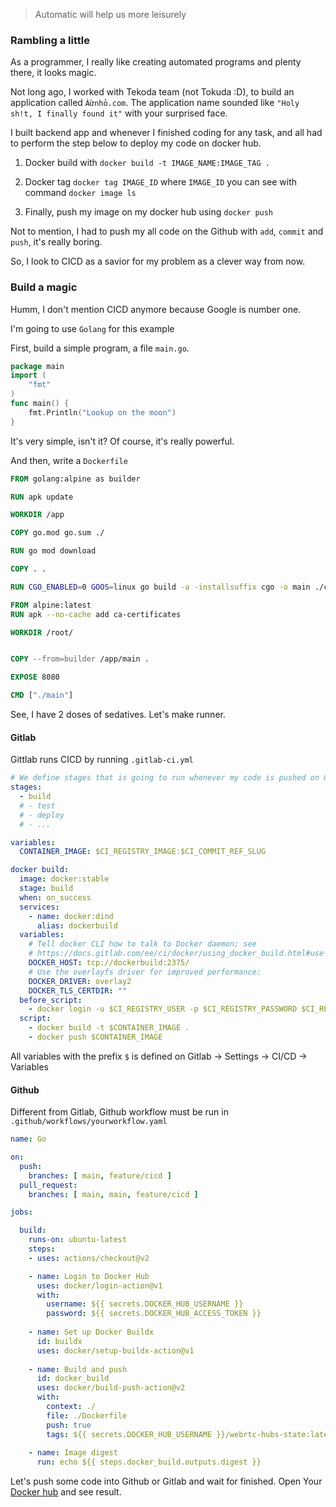 [comment]: <> (Deploy code using CICD)
[Comment]: <> (deloyment,cicd)

> Automatic will help us more leisurely

### Rambling a little

As a programmer, I really like creating automated programs and plenty there, it looks magic.

Not long ago, I worked with Tekoda team (not Tokuda :D), to build an application called ``Àừnhỏ.com``. The application 
name sounded like ``"Holy sh!t, I finally found it"`` with your surprised face.

I built backend app and whenever I finished coding for any task, and all had to perform the step below to deploy my code on docker hub.

1. Docker build with ``docker build -t IMAGE_NAME:IMAGE_TAG .``
   
2. Docker tag ``docker tag IMAGE_ID`` where ``IMAGE_ID`` you can see with command ``docker image ls`` 

3. Finally, push my image on my docker hub using ``docker push``

Not to mention, I had to push my all code on the Github with ``add``, ``commit`` and ``push``, it's really boring.

So, I look to CICD as a savior for my problem as a clever way from now.

### Build a magic

Humm, I don't mention CICD anymore because Google is number one.

I'm going to use ``Golang`` for this example

First, build a simple program, a file ``main.go``.
```go
package main
import (
    "fmt"
)
func main() {
	fmt.Println("Lookup on the moon")
}
```
It's very simple, isn't it? Of course, it's really powerful.

And then, write a ``Dockerfile`` 

```dockerfile
FROM golang:alpine as builder

RUN apk update

WORKDIR /app

COPY go.mod go.sum ./

RUN go mod download

COPY . .

RUN CGO_ENABLED=0 GOOS=linux go build -a -installsuffix cgo -o main ./cmd/

FROM alpine:latest
RUN apk --no-cache add ca-certificates

WORKDIR /root/


COPY --from=builder /app/main .

EXPOSE 8080

CMD ["./main"]
```

See, I have 2 doses of sedatives. Let's make runner.

#### Gitlab

Gittlab runs CICD by running ``.gitlab-ci.yml``

```yaml
# We define stages that is going to run whenever my code is pushed on Gitlab
stages:
  - build
  # - test
  # - deploy
  # - ...

variables:
  CONTAINER_IMAGE: $CI_REGISTRY_IMAGE:$CI_COMMIT_REF_SLUG

docker build:
  image: docker:stable
  stage: build
  when: on_success
  services:
    - name: docker:dind
      alias: dockerbuild
  variables:
    # Tell docker CLI how to talk to Docker daemon; see
    # https://docs.gitlab.com/ee/ci/docker/using_docker_build.html#use-docker-in-docker-executor
    DOCKER_HOST: tcp://dockerbuild:2375/
    # Use the overlayfs driver for improved performance:
    DOCKER_DRIVER: overlay2
    DOCKER_TLS_CERTDIR: ""
  before_script:
    - docker login -u $CI_REGISTRY_USER -p $CI_REGISTRY_PASSWORD $CI_REGISTRY
  script:
    - docker build -t $CONTAINER_IMAGE .
    - docker push $CONTAINER_IMAGE
```
All variables with the prefix ``$`` is defined on Gitlab -> Settings -> CI/CD -> Variables

#### Github

Different from Gitlab, Github workflow must be run in ``.github/workflows/yourworkflow.yaml``

```yaml
name: Go

on:
  push:
    branches: [ main, feature/cicd ]
  pull_request:
    branches: [ main, main, feature/cicd ]

jobs:

  build:
    runs-on: ubuntu-latest
    steps:
    - uses: actions/checkout@v2

    - name: Login to Docker Hub
      uses: docker/login-action@v1
      with:
        username: ${{ secrets.DOCKER_HUB_USERNAME }}
        password: ${{ secrets.DOCKER_HUB_ACCESS_TOKEN }}
        
    - name: Set up Docker Buildx
      id: buildx
      uses: docker/setup-buildx-action@v1
      
    - name: Build and push
      id: docker_build
      uses: docker/build-push-action@v2
      with:
        context: ./
        file: ./Dockerfile
        push: true
        tags: ${{ secrets.DOCKER_HUB_USERNAME }}/webrtc-hubs-state:latest
        
    - name: Image digest
      run: echo ${{ steps.docker_build.outputs.digest }}
```

Let's push some code into Github or Gitlab and wait for finished. Open Your [Docker hub](https://hub.docker.com/) and see result.
